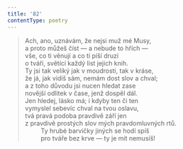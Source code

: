 ```yaml
---
title: '82'
contentType: poetry
---
```


<section>

> Ach, ano, uznávám, že nejsi muž mé Musy,  
> a proto můžeš číst — a nebude to hřích —  
> vše, co ti věnují a co ti píší druzí  
> o tváři, světící každý list jejich knih.  
> Ty jsi tak veliký jak v moudrosti, tak v kráse,  
> že já, jak vidíš sám, nemám dost slov a chval;  
> a z toho důvodu jsi nucen hledat zase  
> novější odlitek v čase, jenž dospěl dál.  
> Jen hledej, lásko má; i kdyby ten či ten  
> vymyslel sebevíc chval na tvou oslavu,  
> tvá pravá podoba pravdivě září jen  
> z pravdivě prostých slov mých pravdomluvných rtů.  
>          Ty hrubé barvičky jiných se hodí spíš  
>          pro tváře bez krve — ty je mít nemusíš!

</section>

